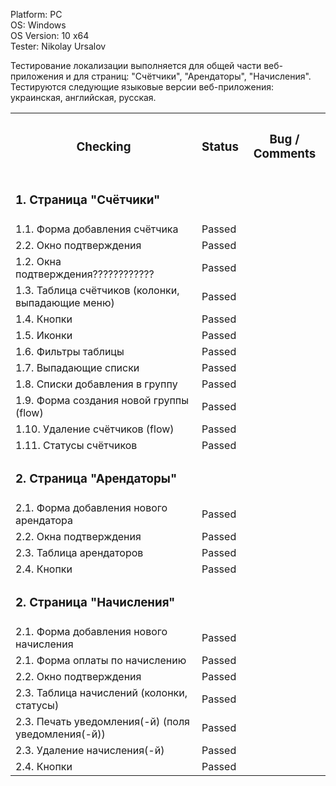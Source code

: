 



  Platform: PC<br>
  OS: Windows<br> 
  OS Version: 10 x64<br>
  Tester: Nikolay Ursalov<br>

Тестирование локализации выполняется для общей части веб-приложения и для страниц: "Счётчики", "Арендаторы", "Начисления".
Тестируются следующие языковые версии веб-приложения: украинская, английская, русская.


<table>

<tr>
  <th colspan="2"><h3>Checking</h3></th>
  <th><h3>Status</h3></th>
  <th><h3>Bug / Comments</h3></th>
</tr>




<!--
<tr>
  <td colspan="2"><h3>2. Flow опций функциональной навигационной панели</h3></td>
  <td></td>
  <td></td>
</tr>
<tr>
  <td colspan="2">2.2. Окно подтверждения</td>
  <td>Passed</td>
  <td></td>
</tr>
<tr>
  <td colspan="2">1.2. Добавление новой группы (функциональная навигационная панель)</td>
  <td>Passed</td>
  <td></td>
</tr>
<tr>
  <td colspan="2">1.3. Оплата начисления(функциональная навигационная панель)</td>
  <td>Passed</td>
  <td></td>
</tr>
<tr>
  <td colspan="2">1.4. Печать уведомлений(функциональная навигационная панель)</td>
  <td>Passed</td>
  <td></td>
</tr>
<tr>
  <td colspan="2">1.5. Удаление счётчиков/начислений (функциональная навигационная панель)</td>
  <td>Passed</td>
  <td></td>
</tr>
-->

<tr>
  <td colspan="2"><h3>1. Страница "Счётчики"</h3></td>
  <td></td>
  <td></td>
</tr>
<tr>
  <td colspan="2">1.1. Форма добавления счётчика</td>
  <td>Passed</td>
  <td></td>
</tr>
<tr>
  <td colspan="2">2.2. Окно подтверждения</td>
  <td>Passed</td>
  <td></td>
</tr>
<tr>
  <td colspan="2">1.2. Окна подтверждения????????????</td>
  <td>Passed</td>
  <td></td>
</tr>
<tr>
  <td colspan="2">1.3. Таблица счётчиков (колонки, выпадающие меню)</td>
  <td>Passed</td>
  <td></td>
</tr>
<tr>
  <td colspan="2">1.4. Кнопки</td>
  <td>Passed</td>
  <td></td>
</tr>
<tr>
  <td colspan="2">1.5. Иконки</td>
  <td>Passed</td>
  <td></td>
</tr>
<tr>
  <td colspan="2">1.6. Фильтры таблицы</td>
  <td>Passed</td>
  <td></td>
</tr>

<tr>
  <td colspan="2">1.7. Выпадающие списки</td>
  <td>Passed</td>
  <td></td>
</tr>
<tr>
  <td colspan="2">1.8. Списки добавления в группу</td>
  <td>Passed</td>
  <td></td>
</tr>
<tr>
  <td colspan="2">1.9. Форма создания новой группы (flow)</td>
  <td>Passed</td>
  <td></td>
</tr>
<tr>
  <td colspan="2">1.10. Удаление счётчиков (flow)</td>
  <td>Passed</td>
  <td></td>
</tr>
<tr>
  <td colspan="2">1.11. Статусы счётчиков</td>
  <td>Passed</td>
  <td></td>
</tr>




<tr>
  <td colspan="2"><h3>2. Страница "Арендаторы"</h3></td>
  <td></td>
  <td></td>
</tr>
<tr>
  <td colspan="2">2.1. Форма добавления нового арендатора</td>
  <td>Passed</td>
  <td></td>
</tr>
<tr>
  <td colspan="2">2.2. Окна подтверждения</td>
  <td>Passed</td>
  <td></td>
</tr>
<tr>
  <td colspan="2">2.3. Таблица арендаторов</td>
  <td>Passed</td>
  <td></td>
</tr>
<tr>
  <td colspan="2">2.4. Кнопки</td>
  <td>Passed</td>
  <td></td>
</tr>


<tr>
  <td colspan="2"><h3>2. Страница "Начисления"</h3></td>
  <td></td>
  <td></td>
</tr>
<tr>
  <td colspan="2">2.1. Форма добавления нового начисления</td>
  <td>Passed</td>
  <td></td>
</tr>

<tr>
  <td colspan="2">2.1. Форма оплаты по начислению</td>
  <td>Passed</td>
  <td></td>
</tr>

<tr>
  <td colspan="2">2.2. Окно подтверждения</td>
  <td>Passed</td>
  <td></td>
</tr>
<tr>
  <td colspan="2">2.3. Таблица начислений (колонки, статусы)</td>
  <td>Passed</td>
  <td></td>
</tr>
<tr>
  <td colspan="2">2.3. Печать уведомления(-й) (поля уведомления(-й))</td>
  <td>Passed</td>
  <td></td>
</tr>
<tr>
  <td colspan="2">2.3. Удаление начисления(-й)</td>
  <td>Passed</td>
  <td></td>
</tr>
<tr>
  <td colspan="2">2.4. Кнопки</td>
  <td>Passed</td>
  <td></td>
</tr>


</table>



